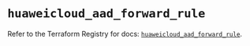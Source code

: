 # `huaweicloud_aad_forward_rule`

Refer to the Terraform Registry for docs: [`huaweicloud_aad_forward_rule`](https://registry.terraform.io/providers/huaweicloud/huaweicloud/1.71.1/docs/resources/aad_forward_rule).
